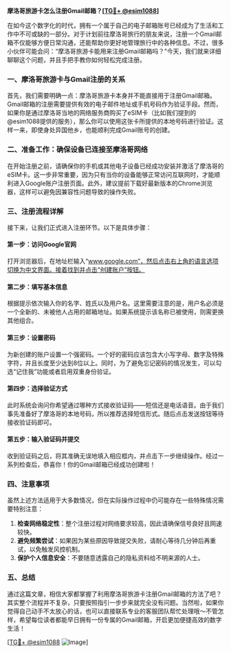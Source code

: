 **摩洛哥旅游卡怎么注册Gmail邮箱？[[TG💪+ @esim1088](https://t.me/s/esim1088)]**

在如今这个数字化的时代，拥有一个属于自己的电子邮箱账号已经成为了生活和工作中不可或缺的一部分。对于计划前往摩洛哥旅行的朋友来说，注册一个Gmail邮箱不仅能够方便日常沟通，还能帮助你更好地管理旅行中的各种信息。不过，很多小伙伴可能会问：“摩洛哥旅游卡能用来注册Gmail邮箱吗？”今天，我们就来详细聊聊这个问题，并且手把手教你如何轻松完成注册。

### 一、摩洛哥旅游卡与Gmail注册的关系

首先，我们需要明确一点：摩洛哥旅游卡本身并不能直接用于注册Gmail邮箱。Gmail邮箱的注册需要提供有效的电子邮件地址或手机号码作为验证手段。然而，如果你是通过摩洛哥当地的网络服务商购买了eSIM卡（比如我们提到的@esim1088提供的服务），那么你可以使用这张卡所提供的本地号码进行验证。这样一来，即使身处异国他乡，也能顺利完成Gmail账号的创建。

### 二、准备工作：确保设备已连接至摩洛哥网络

在开始注册之前，请确保你的手机或其他电子设备已经成功安装并激活了摩洛哥的eSIM卡。这一步非常重要，因为只有当你的设备能够正常访问互联网时，才能顺利进入Google账户注册页面。此外，建议提前下载好最新版本的Chrome浏览器，这样可以避免因兼容性问题导致的操作失败。

### 三、注册流程详解

接下来，让我们正式进入注册环节。以下是具体步骤：

#### 第一步：访问Google官网
打开浏览器后，在地址栏输入“www.google.com”，然后点击右上角的语言选项切换为中文界面。接着找到并点击“创建账户”按钮。

#### 第二步：填写基本信息
根据提示依次输入你的名字、姓氏以及用户名。这里需要注意的是，用户名必须是一个全新的、未被他人占用的邮箱地址。如果系统提示该名称已被使用，则需更换其他组合。

#### 第三步：设置密码
为新创建的账户设置一个强密码。一个好的密码应该包含大小写字母、数字及特殊字符，并且长度至少达到8位以上。同时，为了避免忘记密码的情况发生，可以勾选“记住我”功能或者启用双重身份验证。

#### 第四步：选择验证方式
此时系统会询问你希望通过哪种方式接收验证码——短信还是电话语音。由于我们事先准备好了摩洛哥的本地号码，所以推荐选择短信形式。随后点击发送按钮等待接收验证码即可。

#### 第五步：输入验证码并提交
收到验证码之后，将其准确无误地填入相应框内，并点击下一步继续操作。经过一系列检查后，恭喜你！你的Gmail邮箱已经成功创建啦！

### 四、注意事项

虽然上述方法适用于大多数情况，但在实际操作过程中仍可能存在一些特殊情况需要特别注意：

1. **检查网络稳定性**：整个注册过程对网络要求较高，因此请确保信号良好且网速较快。
2. **避免频繁尝试**：如果因为某些原因导致提交失败，请耐心等待几分钟后再重试，以免触发风控机制。
3. **保护个人信息安全**：不要随意透露自己的隐私资料给不明来源的人士。

### 五、总结

通过这篇文章，相信大家都掌握了利用摩洛哥旅游卡注册Gmail邮箱的方法了吧？其实整个流程并不复杂，只要按照指引一步步来就完全没有问题。当然啦，如果你觉得自己动手不太放心的话，也可以直接联系专业的客服团队帮忙处理哦～不管怎样，希望每位读者都能早日拥有一份专属的Gmail邮箱，开启更加便捷高效的数字生活！

[[TG💪+ @esim1088](https://t.me/s/esim1088) ![Image](https://i.postimg.cc/4NQfJmqS/Snipaste-2025-05-13-00-14-12.png)]